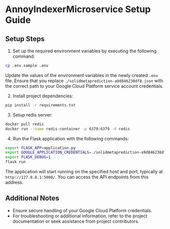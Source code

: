 # AnnoyIndexerMicroservice Setup Guide

## Setup Steps

1. Set up the required environment variables by executing the following command:

```bash
cp .env.sample .env
```

Update the values of the environment variables in the newly created `.env` file. Ensure that you replace `./solidmetaprediction-a9d846238df8.json` with the correct path to your Google Cloud Platform service account credentials.

2. Install project dependencies:

```bash
pip install -r requirements.txt
```

3. Setup redis server:

```bash
docker pull redis
docker run --name redis-container -p 6379:6379 -d redis
```

4. Run the Flask application with the following commands:

```bash
export FLASK_APP=application.py
export GOOGLE_APPLICATION_CREDENTIALS=./solidmetaprediction-a9d846238df8.json # Ask fellow developers for service key file.
export FLASK_DEBUG=1
flask run
```

The application will start running on the specified host and port, typically at `http://127.0.0.1:5000/`. You can access the API endpoints from this address.

## Additional Notes

- Ensure secure handling of your Google Cloud Platform credentials.
- For troubleshooting or additional information, refer to the project documentation or seek assistance from project contributors.